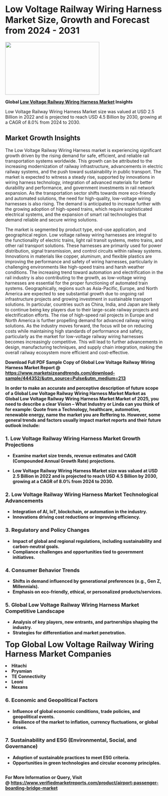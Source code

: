 <H1>Low Voltage Railway Wiring Harness Market Size, Growth and Forecast from 2024 - 2031</H1><img class="aligncenter size-medium wp-image-584254" src="https://thirdeyenews.in/wp-content/uploads/2024/09/Global-Market-Research-300x168.jpeg" alt="" width="300" height="168" /><p><strong>Global&nbsp;<a href="https://www.marketsizeandtrends.com/download-sample/444352/&amp;utm_source=Pulse&amp;utm_medium=213">Low Voltage Railway Wiring Harness Market</a> Insights</strong></p><p>Low Voltage Railway Wiring Harness Market size was valued at USD 2.5 Billion in 2022 and is projected to reach USD 4.5 Billion by 2030, growing at a CAGR of 8.0% from 2024 to 2030.</p><p><h2>Market Growth Insights</h2> <p>The Low Voltage Railway Wiring Harness market is experiencing significant growth driven by the rising demand for safe, efficient, and reliable rail transportation systems worldwide. This growth can be attributed to the increasing modernization of railway infrastructure, advancements in electric railway systems, and the push toward sustainability in public transport. The market is expected to witness a steady rise, supported by innovations in wiring harness technology, integration of advanced materials for better durability and performance, and government investments in rail network expansion. As the transportation sector shifts towards more eco-friendly and automated solutions, the need for high-quality, low-voltage wiring harnesses is also rising. The demand is anticipated to increase further with the growing adoption of high-speed trains, which require sophisticated electrical systems, and the expansion of smart rail technologies that demand reliable and secure wiring solutions.</p> <p><strong></strong></p> <p>The market is segmented by product type, end-use application, and geographical region. Low voltage railway wiring harnesses are integral to the functionality of electric trains, light rail transit systems, metro trains, and other rail transport solutions. These harnesses are primarily used for power distribution, signal transmission, and control circuits within railway systems. Innovations in materials like copper, aluminum, and flexible plastics are improving the performance and safety of wiring harnesses, particularly in challenging environments like high-speed trains and harsh weather conditions. The increasing trend toward automation and electrification in the rail industry is also contributing to the growth, as low-voltage wiring harnesses are essential for the proper functioning of automated train systems. Geographically, regions such as Asia-Pacific, Europe, and North America are expected to see substantial growth due to ongoing rail infrastructure projects and growing investment in sustainable transport solutions. In particular, countries such as China, India, and Japan are likely to continue being key players due to their large-scale railway projects and electrification efforts. The rise of high-speed rail projects in Europe and North America is further propelling demand for advanced railway wiring solutions. As the industry moves forward, the focus will be on reducing costs while maintaining high standards of performance and safety, particularly as the market for low-voltage railway wiring harnesses becomes increasingly competitive. This will lead to further advancements in design, manufacturing techniques, and supply chain integration, making the overall railway ecosystem more efficient and cost-effective. <p><strong></p><p><span class=""><strong>Download Full PDF Sample Copy of Global Low Voltage Railway Wiring Harness Market Report</strong> @ <a href="https://www.marketsizeandtrends.com/download-sample/444352/&amp;utm_source=Pulse&amp;utm_medium=213" target="_blank">https://www.marketsizeandtrends.com/download-sample/444352/&amp;utm_source=Pulse&amp;utm_medium=213</a></span></p><p>In order to make an accurate and perceptive description of future scope of a Global&nbsp;Low Voltage Railway Wiring Harness Market Market as Global&nbsp;Low Voltage Railway Wiring Harness Market Market of 2025, you need to describe a clear Vision &ndash; What Industry or Linda can you think of for example: Quote from a Technology, healthcare, automotive, renewable energy, name the market you are Reffering to. However, some general trends and factors usually impact market reports and their future outlook include:</p><h3>1.&nbsp;<strong>Low Voltage Railway Wiring Harness Market Growth Projections</strong></h3><ul><li>Examine market size trends, revenue estimates and CAGR (Compounded Annual Growth Rate) projections.</li><li><p>Low Voltage Railway Wiring Harness Market size was valued at USD 2.5 Billion in 2022 and is projected to reach USD 4.5 Billion by 2030, growing at a CAGR of 8.0% from 2024 to 2030.</p></li></ul><h3>2.&nbsp;<strong>Low Voltage Railway Wiring Harness Market Technological Advancements</strong></h3><ul><li>Integration of AI, IoT, blockchain, or automation in the industry.</li><li>Innovations driving cost reductions or improving efficiency.</li></ul><h3>3.&nbsp;<strong>Regulatory and Policy Changes</strong></h3><ul><li>Impact of global and regional regulations, including sustainability and carbon-neutral goals.</li><li>Compliance challenges and opportunities tied to government initiatives.</li></ul><h3>4.&nbsp;<strong>Consumer Behavior Trends</strong></h3><ul><li>Shifts in demand influenced by generational preferences (e.g., Gen Z, Millennials).</li><li>Emphasis on eco-friendly, ethical, or personalized products/services.</li></ul><h3>5.&nbsp;<strong>Global Low Voltage Railway Wiring Harness Market Competitive Landscape</strong></h3><ul><li>Analysis of key players, new entrants, and partnerships shaping the industry.</li><li>Strategies for differentiation and market penetration.</li></ul><p data-pm-slice="1 1 []"><span style="color: inherit; font-family: inherit; font-size: 25px;">Top Global Low Voltage Railway Wiring Harness Market Companies</span></p><div class="" data-test-id=""><p><li>Hitachi</li><li> Prysmian</li><li> TE Connectivity</li><li> Leoni</li><li> Nexans</li></p></div><h3>6.&nbsp;<strong>Economic and Geopolitical Factors</strong></h3><ul><li>Influence of global economic conditions, trade policies, and geopolitical events.</li><li>Resilience of the market to inflation, currency fluctuations, or global crises.</li></ul><h3>7.&nbsp;<strong>Sustainability and ESG (Environmental, Social, and Governance)</strong></h3><ul><li>Adoption of sustainable practices to meet ESG criteria.</li><li>Opportunities in green technologies and circular economy principles.</li></ul><h2><strong style="font-size: 14px;">For More Information or Query, Visit @&nbsp;</strong><a style="background-color: #ffffff; font-size: 14px;" href="https://www.marketsizeandtrends.com/report/low-voltage-railway-wiring-harness-market/" target="_blank">https://www.verifiedmarketreports.com/product/airport-passenger-boarding-bridge-market</a></h2>

